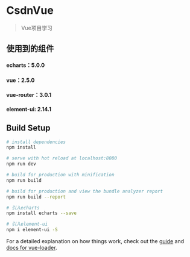 # CsdnVue

> Vue项目学习

## 使用到的组件
#### echarts：5.0.0
#### vue：2.5.0
#### vue-router：3.0.1
#### element-ui: 2.14.1

## Build Setup

``` bash
# install dependencies
npm install

# serve with hot reload at localhost:8080
npm run dev

# build for production with minification
npm run build

# build for production and view the bundle analyzer report
npm run build --report

# 引入echarts
npm install echarts --save

# 引入element-ui
npm i element-ui -S
```

For a detailed explanation on how things work, check out the [guide](http://vuejs-templates.github.io/webpack/) and [docs for vue-loader](http://vuejs.github.io/vue-loader).
